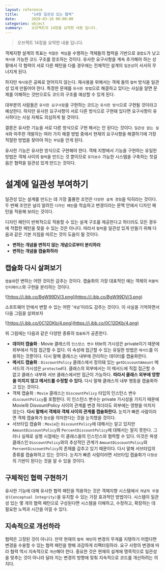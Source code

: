 ```yaml
---
layout: reference
title:      "14장 일관성 있는 협력"
date:       2020-03-10 00:00:00
categories: object
summary:    오브젝트의 14장을 요약한 내용 입니다.
---
```


> 오브젝트 14장을 요약한 내용 입니다.

객체지향 설계의 목표는 `적절한 책임`을 수행하는 객체들의 협력을 기반으로 `결합도`가 낮고 `재사용` 가능한 코드 구조를 창조하는 것이다. 유사한 요구사항을 계속 추가해야 하는 상황에서 각 협력이 서로 다른 패턴을 다를 경우에는 전체적인 설계의 `일관성`이 서서히 무너지게 된다. 

하지만 `재사용`은 공짜로 얻어지지 않는다. 재사용을 위해서는 객체 들의 `협력` 방식을 일관성 있게 만들어야 한다. 특정한 문제를 `유사한 방법`으로 해결하고 있다는 사실을 알면 문제를 이해하는 것만으로도 코드의 구조를 예상할 수 있게 된다. 

대부분의 사람들은 `유사한 요구사항`을 구현하는 코드는 `유사한 방식`으로 구현될 것이라고 예상한다. 하지만 유사한 요구사항이 서로 다른 방식으로 구현돼 있다면 요구사항이 유사하다는 사실 자체도 의심하게 될 것이다. 

결론은 유사한 기능을 서로 다른 방식으로 구현 해서는 안 된다는 것이다. `일관성 없는 설계`와 마주한 개발자는 여러 가지 해결 방법 중에서 현재의 요구사항을 해결하기에 가장 적절한 방법을 찾아야 하는 `부담`을 안게 된다. 

유사한 기능은 유사한 방식으로 구현해야 한다. 객체 지향에서 기능을 구현하는 유일한 방법은 객체 사이의 `협력`을 만드는 것 뿐이므로 `유지보수` 가능한 시스템을 구축하는 첫걸음은 협력을 일관성 있게 만드는 것이다. 

# 설계에 일관성 부여하기

일관성 있는 설계를 만드는 데 가장 훌륭한 조언은 `다양한 설계 경험`을 익히라는 것이다. 두 번째 조언은 널리 알려진 `디자인 패턴`을 학습하고 변경이라는 문맥 안에서 디자인 패턴을 적용해 보라는 것이다. 

디자인 패턴이 반복적으로 적용할 수 있는 설계 구조를 제공한다고 하더라도 모든 경우에 적합한 패턴을 찾을 수 있는 것은 아니다. 따라서 `협력`을 일관성 있게 만들기 위해 다음과 같은 기본 지침을 따르는 것이 도움이 될 것이다. 

- **변하는 개념을 변하지 않는 개념으로부터 분리하라**
- **변하는 개념을 캡슐화하라**

## 캡슐화 다시 살펴보기

`캡슐화`란 변하는 어떤 것이든 감추는 것이다. 캡슐화의 가장 대표적인 예는 객체의 `퍼블릭 인터페이스`와 구현을 분리하는 것이다. 

![https://i.ibb.co/BgW99DV/3.png](https://i.ibb.co/BgW99DV/3.png)

소프트웨어 안에서 변할 수 있는 어떤 '`개념`'이라도 감추는 것이다. 이 사실을 기억하면서 다음 그림을 살펴보자

![https://i.ibb.co/0C12DKb/4.png](https://i.ibb.co/0C12DKb/4.png)

위 그림에는 다음과 같은 다양한 종류의 `캡슐화`가 공존한다. 

- **데이터 캡슐화** : Movie 클래스의 `인스턴스 변수` title의 가시성은 private이기 때문에 외부에서 직접 접근할 수 없다. 이 속성에 접근할 수 있는 유일한 방법은 `메서드`를 이용하는 것뿐이다. 다시 말해 클래스는 내부에 관리하는 데이터를 캡슐화한다.
- **메서드 캡슐화** : `DiscountPolicy` 클래스에서 정의돼 있는 `getDiscountAmount` 메서드의 가시성은 `protected`다. 클래스의 외부에서는 이 메서드에 직접 접근할 수 없고 클래스 내부와 서브 클래스에서만 접근이 가능하다. **따라서 클래스 외부에 영향을 미치지 않고 메서드를 수정할 수 있다.** 다시 말해 클래스의 내부 행동을 캡슐화하고 있는 것이다.
- 객체 캡슐화 : `Movie` 클래스는 `DiscountPolicy` 타입의 인스턴스 변수 `discountPolicy`를 포함한다. 이 인스턴스 변수는 private 가시성을 가지기 때문에 Movie와 DisvountPolicy 사이의 관계를 변경 하더라도 외부에는 영향을 미치지 않는다. **다시 말해서 객체와 객체 사이의 관계를 캡슐화한다.** 눈치가 빠른 사람이라면 객체 캡슐화가 `합성`을 의미한다는 것을 눈치챘을 것이다.
- 서브타입 캡슐화 : `Movie`는 `DiscountPolicy`에 대해서는 알고 있지만 `AmountDiscountPolicy`와 `PercentDiscountPolicy`에 대해서는 알지 못한다. 그러나 실제로 실행 시점에는 이 클래스들의 인스턴스와 협력할 수 있다. 이것은 파생 클래스인 `DiscountPolicy`와의 추상적인 관계가 `AmountDiscountPolicy`와 `PercentDiscountPolicy`의 존재를 감추고 있기 때문이다. 다시 말해 서브타입의 종류를 캡슐화하고 있는 것이다. 눈치가 빠른 사람이라면 서브타입 캡슐화가 `다형성`의 기반이 된다는 것을 알 수 있을 것이다.

## 구체적인 협력 구현하기

유사한 기능에 대해 유사한 협력 패턴을 적용하는 것은 객체지향 시스템에서 `개념적 무결성(Conceptual Integrity)`을 유지할 수 있는 가장 효과적인 방법이다. 시스템이 일관성 있는 몇 개의 협력 패턴으로 구성된다면 시스템을 이해하고, 수정하고, 확장하는 데 필요한 노력과 시간을 아낄 수 있다.

## 지속적으로 개선하라

협력은 고정된 것이 아니다. 만약 현재의 `협력 패턴`이 변경의 무게를 지탱하기 어렵다면 변경을 수용할 수 있는 협력 패턴을 향해 과감하게 리팩터링하라. 요구 사항의 변경에 따라 협력 역시 지속적으로 `개선`해야 한다. 중요한 것은 현재의 설계에 맹목적으로 일관성을 맞추는 것이 아니라 달라 지는 변경의 방향에 맞춰 지속적으로 코드를 개선하려는 의지다.